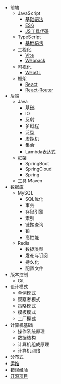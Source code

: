 * 前端
    * JavaScript
        * [基础语法](前端/Javascript/JavaScript基础.md)
        * [ES6](前端/ES6.md)
        * [JS工具代码](前端/js工具代码.md)
    * TypeScript
        * [基础语法](前端/TypeScript/TypeScript.md)
    * 工程化
        * [Vite](前端/Vite/Vite笔记.md)
        * [Webpack](前端/webpack/深入浅出webpack.md )
    * 可视化
        * [WebGL](前端/WebGL/WebGL关键点记录.md)
    * 框架
        * [React](前端/React.md)
        * [React-Router](前端/React-router.md)
* 后端
    * Java
        * 基础
        * IO
        * 反射
        * 多线程
        * 泛型
        * 虚拟机
        * 集合
        * Lambda表达式
    * 框架
        * SpringBoot
        * SpringCloud
        * Spring
    * 工具
      Maven
* 数据库
    * MySQL
        * SQL优化
        * 事务
        * 存储引擎
        * 索引
        * 链接查询
        * 锁
        * 高性能
    * Redis
        * 数据类型
        * 发布与订阅
        * 持久化
        * 配置文件
* 版本控制
    * Git
* 设计模式
    * 单例模式
    * 观察者模式
    * 策略模式
    * 模板模式
    * 工厂模式
* 计算机基础
    * 操作系统原理
    * 数据结构
    * 计算机组成原理
    * 计算机网络
* [分布式](/start)
* [运维](/deploy_docker)
* [错误经验](/question)
* [开源项目](/question)